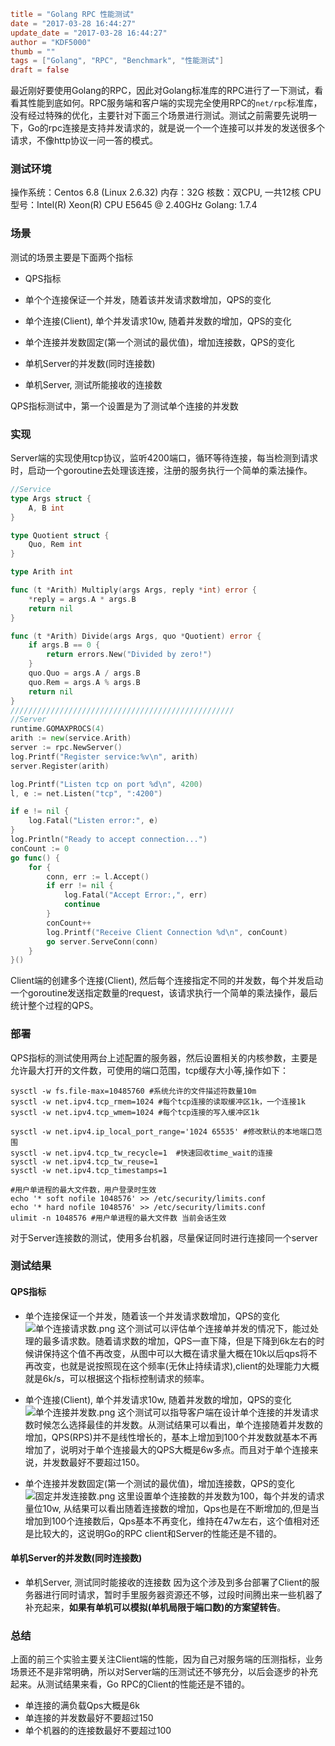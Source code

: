 ```toml
title = "Golang RPC 性能测试"
date = "2017-03-28 16:44:27"
update_date = "2017-03-28 16:44:27"
author = "KDF5000"
thumb = ""
tags = ["Golang", "RPC", "Benchmark", "性能测试"]
draft = false
```
最近刚好要使用Golang的RPC，因此对Golang标准库的RPC进行了一下测试，看看其性能到底如何。RPC服务端和客户端的实现完全使用RPC的`net/rpc`标准库，没有经过特殊的优化，主要针对下面三个场景进行测试。测试之前需要先说明一下，Go的rpc连接是支持并发请求的，就是说一个一个连接可以并发的发送很多个请求，不像http协议一问一答的模式。
### 测试环境
操作系统：Centos 6.8 (Linux 2.6.32)
内存：32G
核数：双CPU, 一共12核
CPU型号：Intel(R) Xeon(R) CPU E5645  @ 2.40GHz
Golang: 1.7.4

<!--more-->

### 场景
测试的场景主要是下面两个指标
* QPS指标
 * 单个个连接保证一个并发，随着该并发请求数增加，QPS的变化
 * 单个连接(Client), 单个并发请求10w, 随着并发数的增加，QPS的变化
 * 单个连接并发数固定(第一个测试的最优值)，增加连接数，QPS的变化
 
* 单机Server的并发数(同时连接数)
 * 单机Server, 测试所能接收的连接数

QPS指标测试中，第一个设置是为了测试单个连接的并发数
### 实现
Server端的实现使用tcp协议，监听4200端口，循环等待连接，每当检测到请求时，启动一个goroutine去处理该连接，注册的服务执行一个简单的乘法操作。
```Go
//Service
type Args struct {
    A, B int
}

type Quotient struct {
    Quo, Rem int
}

type Arith int

func (t *Arith) Multiply(args Args, reply *int) error {
    *reply = args.A * args.B
    return nil
}

func (t *Arith) Divide(args Args, quo *Quotient) error {
    if args.B == 0 {
        return errors.New("Divided by zero!")
    }
    quo.Quo = args.A / args.B
    quo.Rem = args.A % args.B
    return nil
}
//////////////////////////////////////////////////
//Server
runtime.GOMAXPROCS(4)
arith := new(service.Arith)
server := rpc.NewServer()
log.Printf("Register service:%v\n", arith)
server.Register(arith)

log.Printf("Listen tcp on port %d\n", 4200)
l, e := net.Listen("tcp", ":4200")

if e != nil {
    log.Fatal("Listen error:", e)
}
log.Println("Ready to accept connection...")
conCount := 0
go func() {
    for {
        conn, err := l.Accept()
        if err != nil {
            log.Fatal("Accept Error:,", err)
            continue
        }
        conCount++
        log.Printf("Receive Client Connection %d\n", conCount)
        go server.ServeConn(conn)
    }
}()
```
Client端的创建多个连接(Client), 然后每个连接指定不同的并发数，每个并发启动一个goroutine发送指定数量的request，该请求执行一个简单的乘法操作，最后统计整个过程的QPS。

### 部署
QPS指标的测试使用两台上述配置的服务器，然后设置相关的内核参数，主要是允许最大打开的文件数，可使用的端口范围，tcp缓存大小等,操作如下：
```shell
sysctl -w fs.file-max=10485760 #系统允许的文件描述符数量10m
sysctl -w net.ipv4.tcp_rmem=1024 #每个tcp连接的读取缓冲区1k，一个连接1k
sysctl -w net.ipv4.tcp_wmem=1024 #每个tcp连接的写入缓冲区1k

sysctl -w net.ipv4.ip_local_port_range='1024 65535' #修改默认的本地端口范围
sysctl -w net.ipv4.tcp_tw_recycle=1  #快速回收time_wait的连接
sysctl -w net.ipv4.tcp_tw_reuse=1
sysctl -w net.ipv4.tcp_timestamps=1

#用户单进程的最大文件数，用户登录时生效
echo '* soft nofile 1048576' >> /etc/security/limits.conf 
echo '* hard nofile 1048576' >> /etc/security/limits.conf 
ulimit -n 1048576 #用户单进程的最大文件数 当前会话生效
```
对于Server连接数的测试，使用多台机器，尽量保证同时进行连接同一个server

### 测试结果
#### QPS指标
* 单个连接保证一个并发，随着该一个并发请求数增加，QPS的变化
![单个连接请求数.png](@media/archive/blog/images/单个连接请求数.png)
这个测试可以评估单个连接单并发的情况下，能过处理的最多请求数。随着请求数的增加，QPS一直下降，但是下降到6k左右的时候讲保持这个值不再改变，从图中可以大概在请求量大概在10k以后qps将不再改变，也就是说按照现在这个频率(无休止持续请求),client的处理能力大概就是6k/s，可以根据这个指标控制请求的频率。

* 单个连接(Client), 单个并发请求10w, 随着并发数的增加，QPS的变化
![单个连接并发数.png](@media/archive/blog/images/单个连接并发数.png)
这个测试可以指导客户端在设计单个连接的并发请求数时候怎么选择最佳的并发数。从测试结果可以看出，单个连接随着并发数的增加，QPS(RPS)并不是线性增长的，基本上增加到100个并发数就基本不再增加了，说明对于单个连接最大的QPS大概是6w多点。而且对于单个连接来说，并发数最好不要超过150。

* 单个连接并发数固定(第一个测试的最优值)，增加连接数，QPS的变化
![固定并发连接数.png](@media/archive/blog/images/固定并发连接数.png)
这里设置单个连接数的并发数为100，每个并发的请求量位10w, 从结果可以看出随着连接数的增加，Qps也是在不断增加的,但是当增加到100个连接数后，Qps基本不再变化，维持在47w左右，这个值相对还是比较大的，这说明Go的RPC client和Server的性能还是不错的。

#### 单机Server的并发数(同时连接数)
* 单机Server, 测试同时能接收的连接数
 因为这个涉及到多台部署了Client的服务器进行同时请求，暂时手里服务器资源还不够，过段时间腾出来一些机器了补充起来，**如果有单机可以模拟(单机局限于端口数)的方案望转告**。

### 总结
上面的前三个实验主要关注Client端的性能，因为自己对服务端的压测指标，业务场景还不是非常明确，所以对Server端的压测试还不够充分，以后会逐步的补充起来。从测试结果来看，Go RPC的Client的性能还是不错的。

* 单连接的满负载Qps大概是6k
* 单连接的并发数最好不要超过150
* 单个机器的的连接数最好不要超过100
